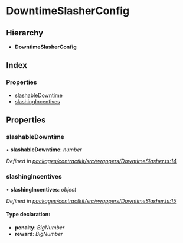 # DowntimeSlasherConfig

## Hierarchy

* **DowntimeSlasherConfig**

## Index

### Properties

* [slashableDowntime]()
* [slashingIncentives]()

## Properties

### slashableDowntime

• **slashableDowntime**: _number_

_Defined in_ [_packages/contractkit/src/wrappers/DowntimeSlasher.ts:14_](https://github.com/celo-org/celo-monorepo/blob/master/packages/contractkit/src/wrappers/DowntimeSlasher.ts#L14)

### slashingIncentives

• **slashingIncentives**: _object_

_Defined in_ [_packages/contractkit/src/wrappers/DowntimeSlasher.ts:15_](https://github.com/celo-org/celo-monorepo/blob/master/packages/contractkit/src/wrappers/DowntimeSlasher.ts#L15)

#### Type declaration:

* **penalty**: _BigNumber_
* **reward**: _BigNumber_

